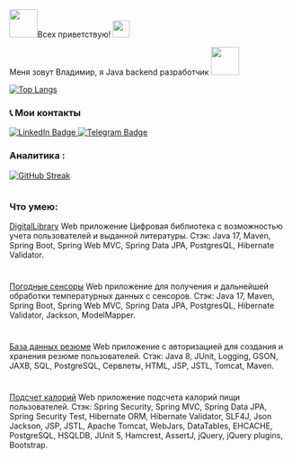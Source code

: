 <div id="header" align="left">
  <img src="https://media.giphy.com/media/VTtANKl0beDFQRLDTh/giphy.gif" width="50"
   
Всех приветствую!
  <img src="https://media.giphy.com/media/hvRJCLFzcasrR4ia7z/giphy.gif" width="30px"/>

Меня зовут Владимир, я Java backend разработчик <img src="https://media.giphy.com/media/WUlplcMpOCEmTGBtBW/giphy.gif" width="50"/>

  [![Top Langs](https://github-readme-stats.vercel.app/api/top-langs/?username=VladimirJG&layout=compact&theme=vision-friendly-dark)](https://github.com/anuraghazra/github-readme-stats)
<h3>📞 Мои контакты  </h3>
<div id="badges">
  <a href="https://www.linkedin.com/in/vladimir-danilov-568613237?lipi=urn%3Ali%3Apage%3Ad_flagship3_profile_view_base_contact_details%3BucYfV0AYQlSI%2FK5MH2nX%2FQ%3D%3D">
    <img src="https://img.shields.io/badge/LinkedIn-blue?style=for-the-badge&logo=linkedin&logoColor=white" alt="LinkedIn Badge"/>
  </a>
  <a href="https://t.me/JilinskiVV">
    <img src="https://img.shields.io/badge/Telegram-blue?style=for-the-badge&logo=telegram&logoColor=white" alt="Telegram Badge"/>
  </a>
</div>


###  Аналитика :
[![GitHub Streak](https://streak-stats.demolab.com?user=VladimirJG&theme=transparent&hide_border=true&mode=weekly&fire=FF2222&dates=2C68F6&currStreakLabel=2C68F6&currStreakNum=2C68F6)](https://git.io/streak-stats)

 <img src="https://komarev.com/ghpvc/?username=VladimirJG&style=flat-square&color=blue" alt=""/>
 <h3>Что умею:</h3>

 <a href="https://github.com/VladimirJG/DigitalLibraryBoot">DigitalLibrary</a>
   Web приложение Цифровая библиотека с возможностью учета пользователей и выданной литературы.
   <span> Стэк: Java 17, Maven, Spring Boot, Spring Web MVC, Spring Data JPA, PostgresQL, Hibernate Validator. </span>
  <h1></h1>
   <a href="https://github.com/VladimirJG/weatherSensor">Погодные сенсоры</a>
   Web приложение для получения и дальнейшей обработки температурных данных с сенсоров.
   <span> Стэк: Java 17, Maven, Spring Boot, Spring Web MVC, Spring Data JPA, PostgresQL, Hibernate Validator, Jackson, ModelMapper. </span>
  <h1></h1>
   <a href="https://github.com/VladimirJG/baseJava">База данных резюме</a>
   Web приложение с авторизацией для создания и хранения резюме пользователей.
   <span> Стэк: Java 8, JUnit, Logging, GSON, JAXB, SQL, PostgreSQL, Сервлеты, HTML, JSP, JSTL, Tomcat, Maven. </span>
  <h1></h1>
  <a href="https://github.com/VladimirJG/topjava">Подсчет калорий</a>
   Web приложение подсчета калорий пищи пользователей.
   <span> Стэк: Spring Security, Spring MVC, Spring Data JPA, Spring Security Test, Hibernate ORM, Hibernate Validator, SLF4J, Json Jackson, JSP, JSTL, Apache Tomcat, WebJars, 
   DataTables, EHCACHE, PostgreSQL, HSQLDB, JUnit 5, Hamcrest, AssertJ, jQuery, jQuery plugins, Bootstrap. </span>
  <h1></h1>

